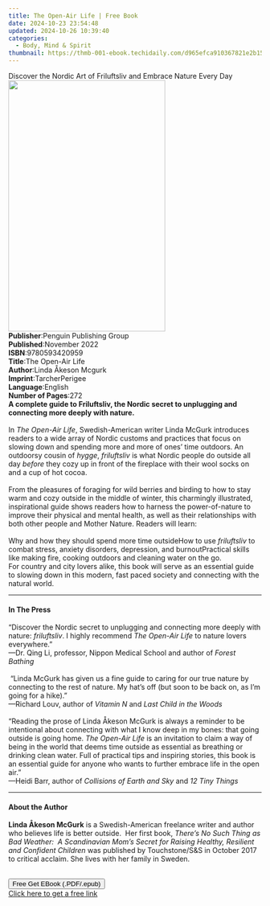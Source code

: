 ```yaml
---
title: The Open-Air Life | Free Book
date: 2024-10-23 23:54:48
updated: 2024-10-26 10:39:40
categories:
  - Body, Mind & Spirit
thumbnail: https://thmb-001-ebook.techidaily.com/d965efca910367821e2b15b06dfae9aa28610a738eff3bfc812c347cbccbcbd7.jpg
---
```

<main id="book-container">
  <div class="flex flex-col">
    <div class="book-brief flex-1 py-6 px-4 sm:p-6 md:py-10 md:px-8">
      <!-- brief-->
      <div class="book-brief-main">
        Discover the Nordic Art of Friluftsliv and Embrace Nature Every Day
      </div>
    </div>
    <div
      class="book-meta-info flex-1 grid gap-4 col-start-1 col-end-3 row-start-1 sm:mb-6 sm:grid-cols-4 lg:gap-6 lg:col-start-2 lg:row-end-6 lg:row-span-6 lg:mb-0"
    >
      <div
        class="book-meta-info-left place-content-center mt-4 p-4 text-sm leading-6 col-start-2 col-span-2 dark:text-slate-400"
      >
        <img
          class="w-full h-500 object-cover rounded-lg sm:h-255 sm:col-span-2 lg:col-span-full"
          src="https://img-001-ebook.techidaily.com/5c2a2765ce22dc19a1f7ea644607e39ee0d098b59d793b6bcfa4384da9fadceb.jpg"
          alt=""
          width="312"
          height="500"
        />
      </div>
      <div
        class="book-meta-info-right mt-2 col-start-1 row-start-2 col-span-3 self-center"
      >
        <!-- meta data  -->
        <div class="flex flex-col px-4 md:px-8">
          <div class="flex-1">
            <strong>Publisher</strong>:<span class="px-2"
              >Penguin Publishing Group</span
            >
          </div>
          <div class="flex-1">
            <strong>Published</strong>:<span class="px-2">November 2022</span>
          </div>
          <div class="flex-1">
            <strong>ISBN</strong>:<span class="px-2">9780593420959</span>
          </div>
          <div class="flex-1">
            <strong>Title</strong>:<span class="px-2">The Open-Air Life</span>
          </div>
          <div class="flex-1">
            <strong>Author</strong>:<span class="px-2"
              >Linda Åkeson Mcgurk</span
            >
          </div>
          <div class="flex-1">
            <strong>Imprint</strong>:<span class="px-2">TarcherPerigee</span>
          </div>
          <div class="flex-1">
            <strong>Language</strong>:<span class="px-2">English</span>
          </div>
          <div class="flex-1">
            <strong>Number of Pages</strong>:<span class="px-2">272</span>
          </div>
        </div>
      </div>
    </div>
    <div class="book-description flex-1 py-6 px-4 sm:p-6 md:py-10 md:px-8">
      <div class="book-description-main">
        <div accordion-content="" id="description">
          <b
            >A complete guide to Friluftsliv, the Nordic secret to unplugging
            and connecting more deeply with nature.</b
          ><br /><br />In <i>The Open-Air Life</i>, Swedish-American writer
          Linda McGurk introduces readers to a wide array of Nordic customs and
          practices that focus on slowing down and spending more and more of
          ones’ time outdoors. An outdoorsy cousin of <i>hygge</i>,
          <i>friluftsliv</i> is what Nordic people do outside all day
          <i>before</i> they cozy up in front of the fireplace with their wool
          socks on and a cup of hot cocoa.<br />&nbsp;<br />From the pleasures
          of foraging for wild berries and birding to how to stay warm and cozy
          outside in the middle of winter, this charmingly illustrated,
          inspirational guide shows readers how to harness the power-of-nature
          to improve their physical and mental health, as well as their
          relationships with both other people and Mother Nature. Readers will
          learn:<br />&nbsp;<br />Why and how they should spend more time
          outsideHow to use <i>friluftsliv</i> to combat stress, anxiety
          disorders, depression, and burnoutPractical skills like making fire,
          cooking outdoors and cleaning water on the go.&nbsp;&nbsp;<br />For
          country and city lovers alike, this book will serve as an essential
          guide to slowing down in this modern, fast paced society and
          connecting with the natural world.
        </div>
        <div class="accordion-fader"></div>
      </div>
    </div>
    <div class="book-excerpts flex-1 py-6 px-4 sm:p-6 md:py-10 md:px-8">
      <!-- excerpts-->
      <div class="book-excerpts-main">
        <hr />
        <h4 class="placeholder placeholder-heading">
          <span>In The Press</span>
        </h4>
        <p>
          “Discover the Nordic secret to unplugging and connecting more deeply
          with nature: <i>friluftsliv</i>. I highly recommend
          <i>The Open-Air Life</i> to nature lovers everywhere.”<br />
          —Dr. Qing Li, professor, Nippon Medical School and author of
          <i>Forest Bathing</i><br />
          &nbsp;<br />
          &nbsp;“Linda McGurk has given us a fine guide to caring for our true
          nature by connecting to the rest of nature. My hat’s off (but soon to
          be back on, as I’m going for a hike).”<br />
          —Richard Louv,<i> </i>author of<i> Vitamin N </i>and
          <i>Last Child in the Woods</i><br />
          &nbsp;<br />
          “Reading the prose of Linda Åkeson McGurk is always a reminder to be
          intentional about connecting with what I know deep in my bones: that
          going outside is going home. <i>The Open-Air Life</i> is an invitation
          to claim a way of being in the world that deems time outside as
          essential as breathing or drinking clean water. Full of practical tips
          and inspiring stories, this book is an essential guide for anyone who
          wants to further embrace life in the open air.”<br />
          —Heidi Barr, author of <i>Collisions of Earth and Sky </i>and
          <i>12 Tiny Things</i>
        </p>
      </div>
    </div>
    <div class="book-about-author flex-1 py-6 px-4 sm:p-6 md:py-10 md:px-8">
      <!-- about author-->
      <div class="book-main-author-main">
        <hr />
        <h4 class="placeholder placeholder-heading">
          <span>About the Author</span>
        </h4>
        <p>
          <b>Linda Åkeson McGurk</b> is a Swedish-American freelance writer and
          author who believes life is better outside.&nbsp; Her first book,
          <i
            >There’s No Such Thing as Bad Weather:&nbsp; A Scandinavian Mom’s
            Secret for Raising Healthy, Resilient and Confident Children</i
          >
          was published by Touchstone/S&amp;S in October 2017 to critical
          acclaim. She lives with her family in Sweden.<br />&nbsp;
        </p>
      </div>
    </div>
    <div class="book-free-get flex-1 py-6 px-4 sm:p-6 md:py-10 md:px-8">
      <button
        id="btn-free-get"
        class="bg-blue-500 hover:bg-blue-700 text-white font-bold py-2 px-4 rounded"
      >
        Free Get EBook (.PDF/.epub)
      </button>
      <div id="countdown-display" class="px-2 text-lg mt-2"></div>
      <a
        id="free-link"
        class="hidden bg-blue-500 hover:bg-blue-700 text-white font-bold py-2 px-4 rounded"
        href="https://www.ebooks.com/en-us/book/210476410/the-open-air-life/linda-keson-mcgurk/"
        target="_blank"
        >Click here to get a free link</a
      >
    </div>
    <script>
      let countdownTime = 0;
      let countdownInterval = null;
      document
        .getElementById('btn-free-get')
        .addEventListener('click', startCountdown);
      function startCountdown() {
        countdownTime = new Date().getTime() + 60000 * 3;
        countdownInterval = setInterval(updateCountdown, 1000);
        document.getElementById('btn-free-get').disabled = true;
        document
          .getElementById('btn-free-get')
          .classList.add('bg-gray-500', 'cursor-not-allowed');
      }
      function updateCountdown() {
        let currentTime = new Date().getTime();
        let timeLeft = countdownTime - currentTime;
        let secondsLeft = Math.floor(timeLeft / 1000);
        document.getElementById('countdown-display').innerHTML =
          `Remaining time: ${secondsLeft} seconds.`;
        if (secondsLeft <= 0) {
          clearInterval(countdownInterval);
          document.getElementById('btn-free-get').classList.add('hidden');
          document.getElementById('free-link').classList.remove('hidden');
          document.getElementById('countdown-display').innerHTML = '';
        }
      }
    </script>
  </div>
</main>
